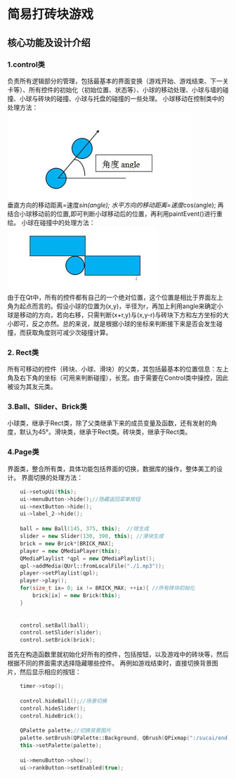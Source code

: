 # 简易打砖块游戏
## 核心功能及设计介绍
### 1.control类
  负责所有逻辑部分的管理，包括最基本的界面变换（游戏开始、游戏结束、下一关卡等）、所有控件的初始化（初始位置、状态等）、小球的移动处理、小球与墙的碰撞、小球与砖块的碰撞、小球与托盘的碰撞的一些处理。
  小球移动在控制类中的处理方法：</br>
![image](https://github.com/PyJulie/ImageUsed/blob/master/BrickBeaten/1.jpg)
  </br>垂直方向的移动距离=速度*sin(angle);
  水平方向的移动距离=速度*cos(angle);
  再结合小球移动前的位置,即可判断小球移动后的位置，再利用paintEvent()进行重绘。
  小球在碰撞中的处理方法：</br>
![image](https://github.com/PyJulie/ImageUsed/blob/master/BrickBeaten/2.jpg)
    </br>由于在Qt中，所有的控件都有自己的一个绝对位置，这个位置是相比于界面左上角为起点而言的。假设小球的位置为(x,y)，半径为r，再加上利用angle来确定小球是移动的方向，若向右移，只需判断(x+r,y)与(x,y-r)与砖块下方和左方坐标的大小即可，反之亦然。总的来说，就是根据小球的坐标来判断接下来是否会发生碰撞，而获取角度则可减少次碰撞计算。
### 2. Rect类
  所有可移动的控件（砖块、小球、滑块）的父类，其包括最基本的位置信息：左上角及右下角的坐标（可用来判断碰撞），长宽。由于需要在Control类中操控，因此被设为其友元类。
### 3.Ball、Slider、Brick类
  小球类，继承于Rect类，除了父类继承下来的成员变量及函数，还有发射的角度，默认为45°。滑块类，继承于Rect类。砖块类，继承于Rect类。
### 4.Page类
  界面类，整合所有类，具体功能包括界面的切换，数据库的操作，整体美工的设计。
  界面切换的处理方法：
```C++
    ui->setupUi(this);
    ui->menuButton->hide();//隐藏返回菜单按钮
    ui->nextButton->hide();
    ui->label_2->hide();

    ball = new Ball(145, 375, this);  //球生成
    slider = new Slider(130, 390, this); //滑块生成
    brick = new Brick*[BRICK_MAX];
    player = new QMediaPlayer(this);
    QMediaPlaylist *qpl = new QMediaPlaylist();
    qpl->addMedia(QUrl::fromLocalFile("./1.mp3"));
    player->setPlaylist(qpl);
    player->play();
    for(size_t ix= 0; ix != BRICK_MAX; ++ix){ //所有砖块初始化
        brick[ix] = new Brick(this);
    }


    control.setBall(ball);
    control.setSlider(slider);
    control.setBrick(brick);
```
  首先在构造函数里就初始化好所有的控件，包括按钮，以及游戏中的砖块等，然后根据不同的界面需求选择隐藏哪些控件。
  再例如游戏结束时，直接切换背景图片，然后显示相应的按钮：
```C++
    timer->stop();

    control.hideBall();//场景切换
    control.hideSlider();
    control.hideBrick();

    QPalette palette;//切换背景图片
    palette.setBrush(QPalette::Background, QBrush(QPixmap(":/sucai/end.png")));
    this->setPalette(palette);

    ui->menuButton->show();
    ui->rankButton->setEnabled(true);
```

